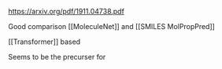 https://arxiv.org/pdf/1911.04738.pdf


Good comparison [[MoleculeNet]] and [[SMILES MolPropPred]]

[[Transformer]] based

Seems to be the precurser for